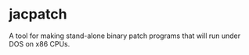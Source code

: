 # jacpatch
A tool for making stand-alone binary patch programs that will run under DOS on x86 CPUs.
